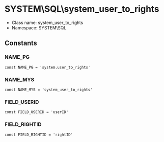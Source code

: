 SYSTEM\SQL\system_user_to_rights
===============






* Class name: system_user_to_rights
* Namespace: SYSTEM\SQL



Constants
----------


### NAME_PG

    const NAME_PG = 'system.user_to_rights'





### NAME_MYS

    const NAME_MYS = 'system_user_to_rights'





### FIELD_USERID

    const FIELD_USERID = 'userID'





### FIELD_RIGHTID

    const FIELD_RIGHTID = 'rightID'








